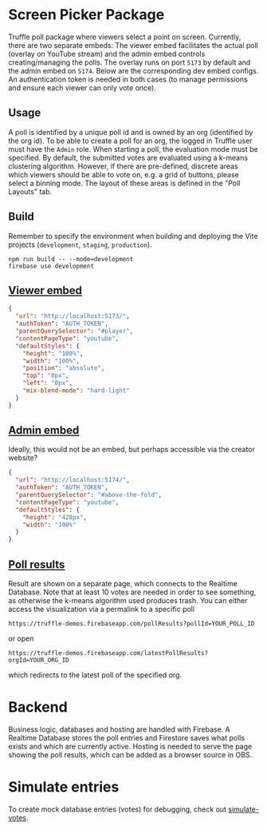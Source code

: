# Screen Picker Package

Truffle poll package where viewers select a point on screen. Currently, there are two separate embeds: The viewer embed facilitates the actual poll (overlay on YouTube stream) and the admin embed controls creating/managing the polls. The overlay runs on port `5173` by default and the admin embed on `5174`. Below are the corresponding dev embed configs. An authentication token is needed in both cases (to manage permissions and ensure each viewer can only vote once).

## Usage

A poll is identified by a unique poll id and is owned by an org (identified by the org id). To be able to create a poll for an org, the logged in Truffle user must have the `Admin` role. When starting a poll, the evaluation mode must be specified. By default, the submitted votes are evaluated using a k-means clustering algorithm. However, if there are pre-defined, discrete areas which viewers should be able to vote on, e.g. a grid of buttons, please select a binning mode. The layout of these areas is defined in the "Poll Layouts" tab.

## Build

Remember to specify the environment when building and deploying the Vite projects (`development`, `staging`, `production`).

    npm run build -- --mode=development
    firebase use development

## [Viewer embed](viewer-embed)

```json
{
  "url": "http://localhost:5173/",
  "authToken": "AUTH_TOKEN",
  "parentQuerySelector": "#player",
  "contentPageType": "youtube",
  "defaultStyles": {
    "height": "100%",
    "width": "100%",
    "position": "absolute",
    "top": "0px",
    "left": "0px",
    "mix-blend-mode": "hard-light"
  }
}
```

## [Admin embed](admin-embed)

Ideally, this would not be an embed, but perhaps accessible via the creator website?

```json
{
  "url": "http://localhost:5174/",
  "authToken": "AUTH_TOKEN",
  "parentQuerySelector": "#above-the-fold",
  "contentPageType": "youtube",
  "defaultStyles": {
    "height": "428px",
    "width": "100%"
  }
}
```

## [Poll results](results-visualizer)

Result are shown on a separate page, which connects to the Realtime Database. Note that at least 10 votes are needed in order to see something, as otherwise the k-means algorithm used produces trash. You can either access the visualization via a permalink to a specific poll

    https://truffle-demos.firebaseapp.com/pollResults?pollId=YOUR_POLL_ID

or open

    https://truffle-demos.firebaseapp.com/latestPollResults?orgId=YOUR_ORG_ID

which redirects to the latest poll of the specified org.

# Backend

Business logic, databases and hosting are handled with Firebase. A Realtime Database stores the poll entries and Firestore saves what polls exists and which are currently active. Hosting is needed to serve the page showing the poll results, which can be added as a browser source in OBS.

# Simulate entries

To create mock database entries (votes) for debugging, check out [simulate-votes](simulate-votes).
